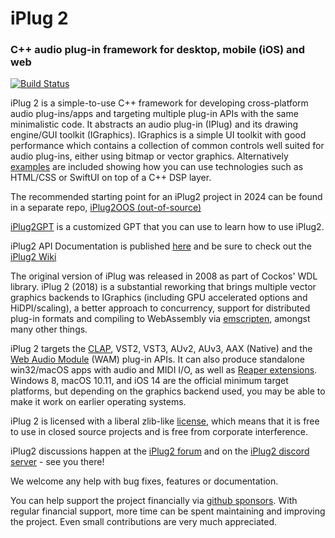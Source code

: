 # iPlug 2
### C++ audio plug-in framework for desktop, mobile (iOS) and web

[![Build Status](https://dev.azure.com/iplug2/iPlug2/_apis/build/status/iPlug2?branchName=master)](https://dev.azure.com/iplug2/iPlug2/_build/latest?definitionId=2&branchName=master)

iPlug 2 is a simple-to-use C++ framework for developing cross-platform audio plug-ins/apps and targeting multiple plug-in APIs with the same minimalistic code. It abstracts an audio plug-in (IPlug) and its drawing engine/GUI toolkit (IGraphics). IGraphics is a simple UI toolkit with good performance which contains a collection of common controls well suited for audio plug-ins, either using bitmap or vector graphics. Alternatively [examples](https://github.com/iPlug2/iPlug2/tree/master/Examples) are included showing how you can use technologies such as HTML/CSS or SwiftUI on top of a C++ DSP layer.

The recommended starting point for an iPlug2 project in 2024 can be found in a separate repo, [iPlug2OOS (out-of-source)](https://github.com/iPlug2/iPlug2OOS)

[iPlug2GPT](https://chat.openai.com/g/g-doomto3Ff-iplug2gpt) is a customized GPT that you can use to learn how to use iPlug2.

iPlug2 API Documentation is published [here](https://iplug2.github.io/docs) and be sure to check out the [iPlug2 Wiki](https://github.com/iPlug2/iPlug2/wiki)

The original version of iPlug was released in 2008 as part of Cockos' WDL library. iPlug 2 (2018) is a substantial reworking that brings multiple vector graphics backends to IGraphics (including GPU accelerated options and HiDPI/scaling), a better approach to concurrency, support for distributed plug-in formats and compiling to WebAssembly via [emscripten](https://github.com/kripken/emscripten), amongst many other things.

iPlug 2 targets the [CLAP](https://github.com/free-audio/clap), VST2, VST3, AUv2, AUv3, AAX (Native) and the [Web Audio Module](https://webaudiomodules.org) (WAM) plug-in APIs. It can also produce standalone win32/macOS apps with audio and MIDI I/O, as well as [Reaper extensions](https://www.reaper.fm/sdk/plugin/plugin.php). Windows 8, macOS 10.11, and iOS 14 are the official minimum target platforms, but depending on the graphics backend used, you may be able to make it work on earlier operating systems.

iPlug 2 is licensed with a liberal zlib-like [license](https://github.com/iPlug2/iPlug2/blob/master/LICENSE.txt), which means that it is free to use in closed source projects and is free from corporate interference.

iPlug2 discussions happen at the [iPlug2 forum](https://iplug2.discourse.group) and on the [iPlug2 discord server](https://discord.gg/7h9HW8N9Ke) - see you there!

We welcome any help with bug fixes, features or documentation.

You can help support the project financially via [github sponsors](https://github.com/sponsors/iplug2). With regular financial support, more time can be spent maintaining and improving the project. Even small contributions are very much appreciated.
